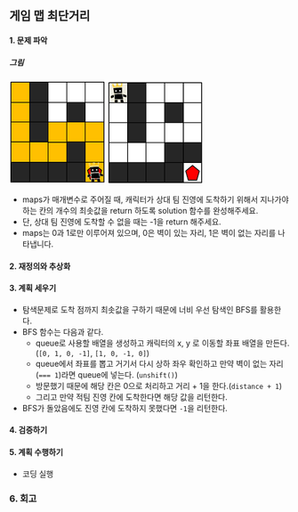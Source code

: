 ## 게임 맵 최단거리
#### 1. 문제 파악
##### 그림
![img.png](img.png)
![img_1.png](img_1.png)
- maps가 매개변수로 주어질 때, 캐릭터가 상대 팀 진영에 도착하기 위해서 지나가야 하는 칸의 개수의 최솟값을 return 하도록 solution 함수를 완성해주세요. 
- 단, 상대 팀 진영에 도착할 수 없을 때는 -1을 return 해주세요.
- maps는 0과 1로만 이루어져 있으며, 0은 벽이 있는 자리, 1은 벽이 없는 자리를 나타냅니다.
#### 2. 재정의와 추상화
#### 3. 계획 세우기
- 탐색문제로 도착 점까지 최솟값을 구하기 때문에 너비 우선 탐색인 BFS를 활용한다.
- BFS 함수는 다음과 같다.
  - queue로 사용할 배열을 생성하고 캐릭터의 x, y 로 이동할 좌표 배열을 만든다. (`[0, 1, 0, -1]`, `[1, 0, -1, 0]`)
  - queue에서 좌표를 뽑고 거기서 다시 상하 좌우 확인하고 만약 벽이 없는 자리(`=== 1`)라면 queue에 넣는다. (`unshift()`)
  - 방문했기 때문에 해당 칸은 0으로 처리하고 거리 + 1을 한다.(`distance + 1`)
  - 그리고 만약 적팀 진영 칸에 도착한다면 해당 값을 리턴한다.
- BFS가 돌았음에도 진영 칸에 도착하지 못했다면 `-1`을 리턴한다.
#### 4. 검증하기
#### 5. 계획 수행하기
- 코딩 실행

### 6. 회고
